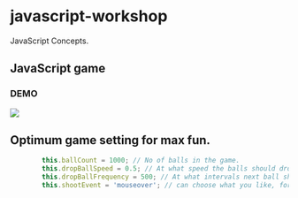 # javascript-workshop

JavaScript Concepts.

## JavaScript game 

### DEMO
![](games-demo.gif)

## Optimum game setting for max fun.

```javascript
		this.ballCount = 1000; // No of balls in the game.
		this.dropBallSpeed = 0.5; // At what speed the balls should drop.
		this.dropBallFrequency = 500; // At what intervals next ball should drop after the previous one.
		this.shootEvent = 'mouseover'; // can choose what you like, for tutorial 'click' is used, but mouseover is better.
```
